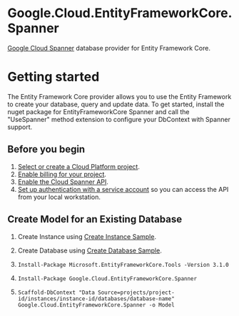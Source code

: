 # Google.Cloud.EntityFrameworkCore.Spanner
[Google Cloud Spanner](https://cloud.google.com/spanner/docs/) database provider for Entity Framework Core.

# Getting started
The Entity Framework Core provider allows you to use the Entity Framework
to create your database, query and update data. To get started, install
the nuget package for EntityFrameworkCore Spanner and call the "UseSpanner"
method extension to configure your DbContext with Spanner support.

## Before you begin

1.  [Select or create a Cloud Platform project][projects].
1.  [Enable billing for your project][billing].
1.  [Enable the Cloud Spanner API][enable_api].
1.  [Set up authentication with a service account][auth] so you can access the
    API from your local workstation.

## Create Model for an Existing Database

1. Create Instance using [Create Instance Sample](https://github.com/GoogleCloudPlatform/dotnet-docs-samples/blob/master/spanner/api/Spanner.Samples/CreateInstance.cs).

2. Create Database using [Create Database Sample](https://github.com/GoogleCloudPlatform/dotnet-docs-samples/blob/master/spanner/api/Spanner.Samples/CreateDatabaseAsync.cs).

3. `Install-Package Microsoft.EntityFrameworkCore.Tools -Version 3.1.0`

4. `Install-Package Google.Cloud.EntityFrameworkCore.Spanner`

5. `Scaffold-DbContext "Data Source=projects/project-id/instances/instance-id/databases/database-name" Google.Cloud.EntityFrameworkCore.Spanner -o Model`


[projects]: https://console.cloud.google.com/project
[billing]: https://support.google.com/cloud/answer/6293499#enable-billing
[enable_api]: https://console.cloud.google.com/flows/enableapi?apiid=spanner.googleapis.com
[auth]: https://cloud.google.com/docs/authentication/getting-started